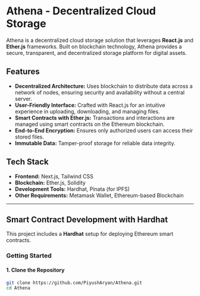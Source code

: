 # Athena - Decentralized Cloud Storage

Athena is a decentralized cloud storage solution that leverages **React.js** and **Ether.js** frameworks. Built on blockchain technology, Athena provides a secure, transparent, and decentralized storage platform for digital assets.

## Features
- **Decentralized Architecture:** Uses blockchain to distribute data across a network of nodes, ensuring security and availability without a central server.
- **User-Friendly Interface:** Crafted with React.js for an intuitive experience in uploading, downloading, and managing files.
- **Smart Contracts with Ether.js:** Transactions and interactions are managed using smart contracts on the Ethereum blockchain.
- **End-to-End Encryption:** Ensures only authorized users can access their stored files.
- **Immutable Data:** Tamper-proof storage for reliable data integrity.

## Tech Stack
- **Frontend:** Next.js, Tailwind CSS  
- **Blockchain:** Ether.js, Solidity  
- **Development Tools:** Hardhat, Pinata (for IPFS)  
- **Other Requirements:** Metamask Wallet, Ethereum-based Blockchain  

---

## Smart Contract Development with Hardhat

This project includes a **Hardhat** setup for deploying Ethereum smart contracts.  

### Getting Started

#### 1. Clone the Repository
```sh
git clone https://github.com/PiyushAryan/Athena.git
cd Athena


